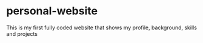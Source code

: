 # personal-website
This is my first fully coded website that shows my profile, background, skills and projects 
